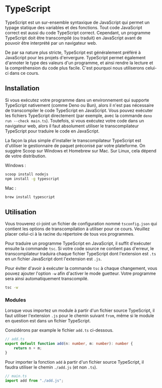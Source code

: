 # TypeScript

TypeScript est un sur-ensemble syntaxique de JavaScript qui permet un
typage statique des variables et des fonctions. Tout code JavaScript
correct est aussi du code TypeScript correct. Cependant, un programme
TypeScript doit être transcompilé (ou traduit) en JavaScript avant de
pouvoir être interprété par un navigateur web. 

De par sa nature plus stricte, TypeScript est généralement préféré à
JavaScript pour les projets d'envergure. TypeScript permet également
d'annoter le type des valeurs d'un programme, et ainsi rendre la lecture
et la compréhension du code plus facile. C'est pourquoi nous utiliserons
celui-ci dans ce cours.

## Installation

Si vous exécutez votre programme dans un environnement qui supporte
TypeScript nativement (comme Deno ou Bun), alors il n'est pas nécessaire
de transcompiler le code TypeScript en JavaScript. Vous pouvez exécuter
les fichiers TypeScript directement (par exemple, avec la commande `deno
run --check main.ts`). Toutefois, si vous exécutez votre code dans un
navigateur web, alors il faut absolument utiliser le transcompilateur
TypeScript pour traduire le code en JavaScript.

La façon la plus simple d'installer le transcompilateur TypeScript est
d'utiliser le gestionnaire de paquet préconisé par votre plateforme. On
suggère Scoop sur Windows et Homebrew sur Mac. Sur Linux, cela dépend de
votre distribution.

Windows :

```sh
scoop install nodejs
npm install -g typescript
```

Mac : 

```sh
brew install typescript
```

## Utilisation

Vous trouverez ci-joint un fichier de configuration nommé
`tsconfig.json` qui contient les options de transcompilation à utiliser
pour ce cours. Veuillez placer celui-ci à la racine du répertoire de
tous vos programmes.

Pour traduire un programme TypeScript en JavaScript, il suffit
d'exécuter ensuite la commande `tsc`. Si votre code source ne contient
pas d'erreur, le transcompilateur traduira chaque fichier TypeScript
dont l'extension est `.ts` en un fichier JavaScript dont l'extension est
`.js`.

Pour éviter d'avoir à exécuter la commande `tsc` à chaque changement,
vous pouvez ajouter l'option `-w` afin d'activer le mode guetteur. Votre
programme sera ainsi automatiquement transcompilé.

```sh
tsc -w
```

### Modules

Lorsque vous importez un module à partir d'un fichier source TypeScript,
il faut utiliser l'extension `.js` pour le chemin suivant `from`, même
si le module en question est dans un fichier TypeScript.

Considérons par example le fichier `add.ts` ci-dessous.

```ts
// add.ts
export default function add(n: number, m: number): number {
    return n + m;
}
```

Pour importer la fonction `add` à partir d'un fichier source TypeScript,
il faudra utiliser le chemin `./add.js` (et non `.ts`).

```ts
// main.ts
import add from "./add.js";
```
